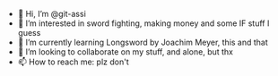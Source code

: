 - 👋 Hi, I’m @git-assi
- 👀 I’m interested in sword fighting, making money and some IF stuff I guess
- 🌱 I’m currently learning Longsword by Joachim Meyer, this and that
- 💞️ I’m looking to collaborate on my stuff, and alone, but thx
- 📫 How to reach me: plz don't

<!---
git-assi/git-assi is a ✨ special ✨ repository because its `README.md` (this file) appears on your GitHub profile.
You can click the Preview link to take a look at your changes.
--->
